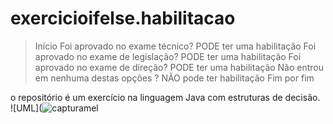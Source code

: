 # exercicioifelse.habilitacao
>Início 
Foi aprovado no exame técnico? PODE ter uma habilitação
Foi aprovado no exame de legislação? PODE ter uma habilitação
Foi aprovado no exame de direção? PODE ter uma habilitação
Não entrou em nenhuma destas opções ? NÃO pode ter habilitação
Fim por fim

o repositório é um exercício na linguagem Java com estruturas de decisão.          
![UML](![capturamel](https://user-images.githubusercontent.com/99374140/165201739-701b04dd-7f10-4e5b-aa4f-ff553f353431.png)


